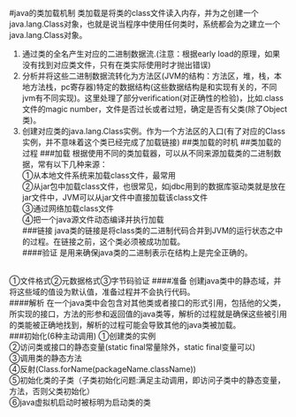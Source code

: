 #java的类加载机制
类加载是将类的class文件读入内存，并为之创建一个java.lang.Class对象，也就是说当程序中使用任何类时，系统都会为之建立一个java.lang.Class对象。
1. 通过类的全名产生对应的二进制数据流.(注意：根据early load的原理，如果没有找到对应类文件，只有在类实际使用时才抛出错误)<br>
2. 分析并将这些二进制数据流转化为方法区(JVM的结构：方法区，堆，栈，本地方法栈，pc寄存器)特定的数据结构(这些数据结构是和实现有关的，不同jvm有不同实现)。这里处理了部分verification(对正确性的检验)，比如.class文件的magic number，文件是否过长或者过短，确定是否有父类(除了Object类)。<br>
3. 创建对应类的java.lang.Class实例。作为一个方法区的入口(有了对应的Class实例，并不意味着这个类已经完成了加载链接)
##类加载的时机
##类加载的过程
###加载
根据使用不同的类加载器，可以从不同来源加载类的二进制数据，常有以下几种来源：<br>
①从本地文件系统来加载class文件，最常用<br>
②从jar包中加载class文件，也很常见，如jdbc用到的数据库驱动类就是放在jar文件中，JVM可以从jar文件中直接加载该class文件<br>
③通过网络加载class文件<br>
④把一个java源文件动态编译并执行加载<br>
###链接
java类的链接是将class类的二进制代码合并到JVM的运行状态之中的过程。在链接之前，这个类必须被成功加载。<br>
####验证
是用来确保java类的二进制表示在结构上是完全正确的。
<br>
①文件格式②元数据格式③字节码验证
####准备
创建java类中的静态域，并将这些域的值设为默认值，准备过程并不会执行代码。<br>
####解析
在一个java类中会包含对其他类或者接口的形式引用，包括他的父类，所实现的接口，方法的形参和返回值的java类等，解析的过程就是确保这些被引用的类能被正确地找到，解析的过程可能会导致其他的java类被加载。<br>
###初始化(6种主动调用)
①创建类的实例<br>
②访问类或接口的静态变量(static final常量除外，static final变量可以)<br>
③调用类的静态方法<br>
④反射(Class.forName(packageName.className))<br>
⑤初始化类的子类（子类初始化问题:满足主动调用，即访问子类中的静态变量，方法，否则父类初始化）<br>
⑥java虚拟机启动时被标明为启动类的类<br>